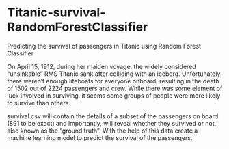 # Titanic-survival-RandomForestClassifier
Predicting the survival of passengers in Titanic using Random Forest Classifier

On April 15, 1912, during her maiden voyage, the widely considered “unsinkable” RMS Titanic sank after colliding with an iceberg. Unfortunately, there weren’t enough lifeboats for everyone onboard, resulting in the death of 1502 out of 2224 passengers and crew.
While there was some element of luck involved in surviving, it seems some groups of people were more likely to survive than others.

survival.csv will contain the details of a subset of the passengers on board (891 to be exact) and importantly, will reveal whether they survived or not, also known as the “ground truth”.
With the help of this data create a machine learning model to predict the survival of the passengers.

